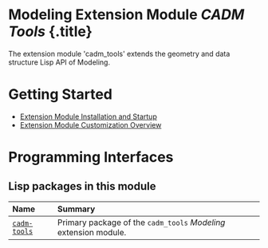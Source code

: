 # Modeling Extension Module _CADM Tools_ {.title}

The extension module 'cadm_tools' extends the geometry and data structure
Lisp API of Modeling. 

# Getting Started

* [Extension Module Installation and Startup](Installation.md)
* [Extension Module Customization Overview](Customization.md)

# Programming Interfaces

## Lisp packages in this module

| Name | Summary |
| :---- | :---- |
| [`cadm-tools`](CADM-TOOLS/CADM-TOOLS.pkg.md) | Primary package of the `cadm_tools` _Modeling_ extension module. |
